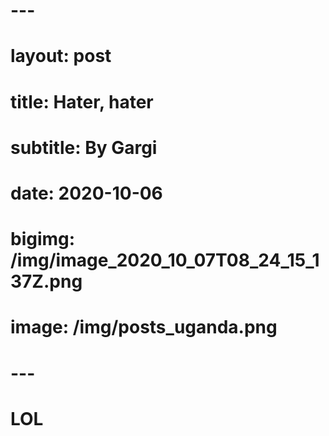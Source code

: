 # ---
# layout: post
# title: Hater, hater
# subtitle: By Gargi
# date: 2020-10-06
# bigimg: /img/image_2020_10_07T08_24_15_137Z.png
# image: /img/posts_uganda.png
# ---

# LOL
